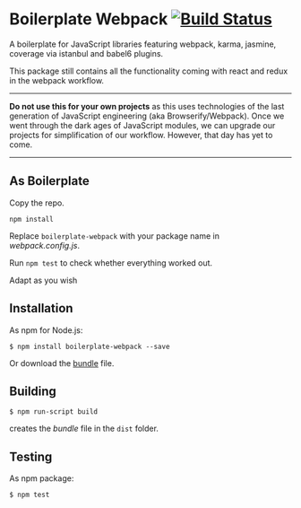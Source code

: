 # Boilerplate Webpack [![Build Status](https://travis-ci.org/onsetsu/boilerplate-webpack.svg?branch=master)](https://travis-ci.org/composite-scopes/boilerplate-webpack)
A boilerplate for JavaScript libraries featuring webpack, karma, jasmine, coverage via istanbul and babel6 plugins.

This package still contains all the functionality coming with react and redux in the webpack workflow.

---

**Do not use this for your own projects** as this uses technologies of the last generation of JavaScript engineering (aka Browserify/Webpack). Once we went through the dark ages of JavaScript modules, we can upgrade our projects for simplification of our workflow. However, that day has yet to come.

---

## As Boilerplate

Copy the repo.

```
npm install
```

Replace `boilerplate-webpack` with your package name in *webpack.config.js*.

Run `npm test` to check whether everything worked out.

Adapt as you wish

## Installation

As npm for Node.js:

```
$ npm install boilerplate-webpack --save
```

Or download the [bundle](https://raw.githubusercontent.com/onsetsu/boilerplate-webpack/master/dist/boilerplate-webpack.js) file.

## Building

```
$ npm run-script build
```

creates the *bundle* file in the `dist` folder.

## Testing

As npm package:

```
$ npm test
```
